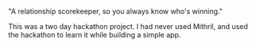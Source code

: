 "A relationship scorekeeper, so you always know who's winning."

This was a two day hackathon project. I had never used Mithril, and used the hackathon to learn it while building a simple app.
